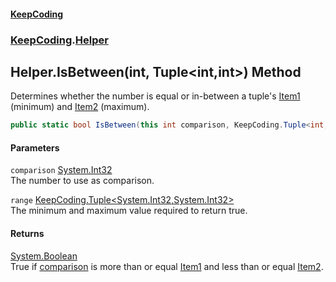 #### [KeepCoding](index.md 'index')
### [KeepCoding](KeepCoding.md 'KeepCoding').[Helper](KeepCoding_Helper.md 'KeepCoding.Helper')
## Helper.IsBetween(int, Tuple&lt;int,int&gt;) Method
Determines whether the number is equal or in-between a tuple's [Item1](KeepCoding_Tuple_T__Item1.md 'KeepCoding.Tuple&lt;T&gt;.Item1') (minimum) and [Item2](KeepCoding_Tuple_T1_T2__Item2.md 'KeepCoding.Tuple&lt;T1,T2&gt;.Item2') (maximum).  
```csharp
public static bool IsBetween(this int comparison, KeepCoding.Tuple<int,int> range);
```
#### Parameters
<a name='KeepCoding_Helper_IsBetween(int_KeepCoding_Tuple_int_int_)_comparison'></a>
`comparison` [System.Int32](https://docs.microsoft.com/en-us/dotnet/api/System.Int32 'System.Int32')  
The number to use as comparison.
  
<a name='KeepCoding_Helper_IsBetween(int_KeepCoding_Tuple_int_int_)_range'></a>
`range` [KeepCoding.Tuple&lt;](KeepCoding_Tuple_T1_T2_.md 'KeepCoding.Tuple&lt;T1,T2&gt;')[System.Int32](https://docs.microsoft.com/en-us/dotnet/api/System.Int32 'System.Int32')[,](KeepCoding_Tuple_T1_T2_.md 'KeepCoding.Tuple&lt;T1,T2&gt;')[System.Int32](https://docs.microsoft.com/en-us/dotnet/api/System.Int32 'System.Int32')[&gt;](KeepCoding_Tuple_T1_T2_.md 'KeepCoding.Tuple&lt;T1,T2&gt;')  
The minimum and maximum value required to return true.
  
#### Returns
[System.Boolean](https://docs.microsoft.com/en-us/dotnet/api/System.Boolean 'System.Boolean')  
True if [comparison](KeepCoding_Helper_IsBetween(int_KeepCoding_Tuple_int_int_).md#KeepCoding_Helper_IsBetween(int_KeepCoding_Tuple_int_int_)_comparison 'KeepCoding.Helper.IsBetween(int, KeepCoding.Tuple&lt;int,int&gt;).comparison') is more than or equal [Item1](KeepCoding_Tuple_T__Item1.md 'KeepCoding.Tuple&lt;T&gt;.Item1') and less than or equal [Item2](KeepCoding_Tuple_T1_T2__Item2.md 'KeepCoding.Tuple&lt;T1,T2&gt;.Item2').

